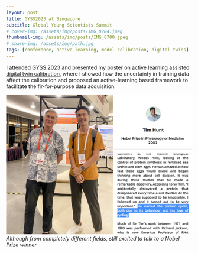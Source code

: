 ```yaml
---
layout: post
title: GYSS2023 at Singapore
subtitle: Global Young Scientists Summit 
# cover-img: /assets/img/posts/IMG_0284.jpeg
thumbnail-img: /assets/img/posts/IMG_8700.jpeg
# share-img: /assets/img/path.jpg
tags: [conference, active learning, model calibration, digital twins]
---
```


I attended <a href='https://gyss.nrf.gov.sg/'>GYSS 2023</a> and presented my poster on <a href='/assets/pdf/gyss.pdf'>active learning assisted digital twin calibration<a/>, where I showed how the uncertainty in training data affect the calibration and proposed an active-learning based framework to facilitate the fir-for-purpose data acquisition.

<!-- ![matias](/assets/img/posts/IMG_0284.jpeg) -->

![Tim](/assets/img/posts/tim.jpg)
*Although from completely different fields, still excited to talk to a Nobel Prize winner*
